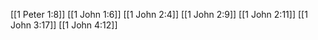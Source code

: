 [[1 Peter 1:8]]
[[1 John 1:6]]
[[1 John 2:4]]
[[1 John 2:9]]
[[1 John 2:11]]
[[1 John 3:17]]
[[1 John 4:12]]
